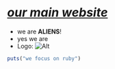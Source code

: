 [comment]: <> (# psychic-gatherings)
[comment]: <> (## this is a gathering)
[comment]: <> (### this is too)
[comment]: <> (#### also this)
[comment]: <> (##### lots of gatherings, eh?)
# *__[our main website](http://lapisdevcloud.000webhostapp.com/)__*
- we are **ALIENS**!
- yes we are
- Logo: ![Alt](http://lapisdevcloud.000webhostapp.com/favicon.ico)

```ruby
puts("we focus on ruby")
```
